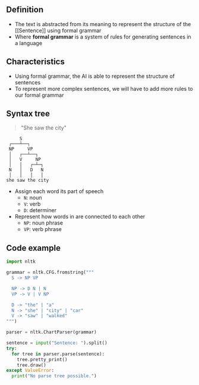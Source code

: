 ## Definition

- The text is abstracted from its meaning to represent the structure of the [[Sentence]] using formal grammar
- Where **formal grammar** is a system of rules for generating sentences in a language

## Characteristics

- Using formal grammar, the AI is able to represent the structure of sentences
- To represent more complex sentences, we will have to add more rules to our formal grammar

## Syntax tree

> "She saw the city"

```
     S
 ┌───┴──┐
 NP     VP
 │   ┌──┴──┐
 │   V     NP
 │   │   ┌─┴─┐
 N   │   D   N
 │   │   │   │
she saw the city
```

- Assign each word its part of speech
	- `N`: noun
	- `V`: verb
	- `D`: determiner
- Represent how words in are connected to each other
	- `NP`: noun phrase
	- `VP`: verb phrase

## Code example

```python
import nltk

grammar = nltk.CFG.fromstring("""
  S -> NP VP

  NP -> D N | N
  VP -> V | V NP

  D -> "the" | "a"
  N -> "she" | "city" | "car"
  V -> "saw" | "walked"
""")

parser = nltk.ChartParser(grammar)

sentence = input("Sentence: ").split()
try:
  for tree in parser.parse(sentence):
    tree.pretty_print()
    tree.draw()
except ValueError:
  print("No parse tree possible.")
```
